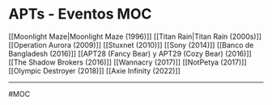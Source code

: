 # APTs - Eventos MOC
[[Moonlight Maze|Moonlight Maze (1996)]]
[[Titan Rain|Titan Rain (2000s)]]
[[Operation Aurora (2009)]]
[[Stuxnet (2010)]]
[[Sony (2014)]]
[[Banco de Bangladesh (2016)]]
[[APT28 (Fancy Bear) y APT29 (Cozy Bear) (2016)]]
[[The Shadow Brokers (2016)]]
[[Wannacry (2017)]]
[[NotPetya (2017)]]
[[Olympic Destroyer (2018)]]
[[Axie Infinity (2022)]]

---
#MOC 